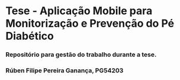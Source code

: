 # Tese - Aplicação Mobile para Monitorização e Prevenção do Pé Diabético


### Repositório para gestão do trabalho durante a tese.
### Rúben Filipe Pereira Ganança, PG54203
